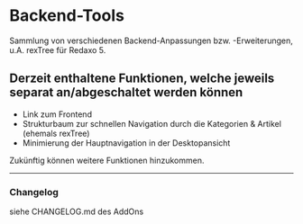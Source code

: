 ﻿Backend-Tools
=============

Sammlung von verschiedenen Backend-Anpassungen bzw. -Erweiterungen, u.A. rexTree für Redaxo 5.

Derzeit enthaltene Funktionen, welche jeweils separat an/abgeschaltet werden können
-----------------------------------------------------------------------------------
- Link zum Frontend
- Strukturbaum zur schnellen Navigation durch die Kategorien & Artikel (ehemals rexTree)
- Minimierung der Hauptnavigation in der Desktopansicht

Zukünftig können weitere Funktionen hinzukommen.

-----

### Changelog
siehe CHANGELOG.md des AddOns
